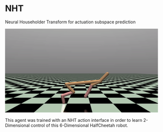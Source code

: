 # NHT
Neural Householder Transform for actuation subspace prediction

![NHT_HalfCheetah gif](/gifs/NHT_halfcheetah.gif?raw=true "NHT HalfCheetah")

This agent was trained with an NHT action interface in order to learn 2-Dimensional control of this 6-Dimensional HalfCheetah robot.